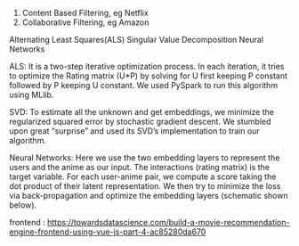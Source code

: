 1. Content Based Filtering, eg Netflix
2. Collaborative Filtering, eg Amazon

Alternating Least Squares(ALS)
Singular Value Decomposition
Neural Networks

ALS: It is a two-step iterative optimization process. In each iteration, it tries to optimize the Rating matrix (U*P) by solving for U first keeping P constant followed by P keeping U constant. We used PySpark to run this algorithm using MLlib.

SVD: To estimate all the unknown and get embeddings, we minimize the regularized squared error by stochastic gradient descent. We stumbled upon great “surprise” and used its SVD’s implementation to train our algorithm.

Neural Networks: Here we use the two embedding layers to represent the users and the anime as our input. The interactions (rating matrix) is the target variable. For each user-anime pair, we compute a score taking the dot product of their latent representation. We then try to minimize the loss via back-propagation and optimize the embedding layers (schematic shown below).

frontend :
https://towardsdatascience.com/build-a-movie-recommendation-engine-frontend-using-vue-js-part-4-ac85280da670